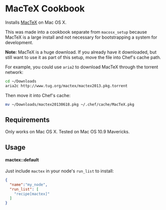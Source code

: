 MacTeX Cookbook
===============

Installs [MacTeX][mactex] on Mac OS X.

This was made into a cookbook separate from `macosx_setup` because MacTeX is a large install and not necessary for bootstrapping a system for development.

**Note:** MacTeX is a huge download. If you already have it downloaded, but still want to use it as part of this setup, move the file into Chef's cache path.

For example, you could use `aria2` to download MacTeX through the torrent network:
```bash
cd ~/Downloads
aria2c http://www.tug.org/mactex/mactex2013.pkg.torrent
```

Then move it into Chef's cache:
```bash
mv ~/Downloads/mactex20130618.pkg ~/.chef/cache/MacTeX.pkg
```

[mactex]: http://tug.org/mactex/downloading.html

Requirements
------------

Only works on Mac OS X. Tested on Mac OS 10.9 Mavericks.

Usage
-----
#### mactex::default

Just include `mactex` in your node's `run_list` to install:

```json
{
  "name":"my_node",
  "run_list": [
    "recipe[mactex]"
  ]
}
```
